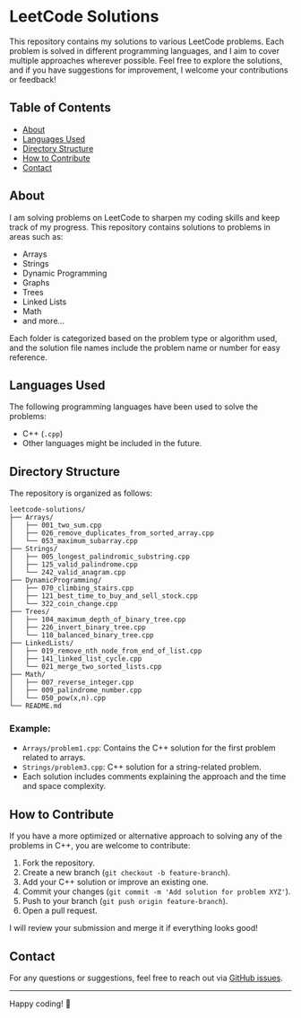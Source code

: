 # LeetCode Solutions

This repository contains my solutions to various LeetCode problems. Each problem is solved in different programming languages, and I aim to cover multiple approaches wherever possible. Feel free to explore the solutions, and if you have suggestions for improvement, I welcome your contributions or feedback!

## Table of Contents

- [About](#about)
- [Languages Used](#languages-used)
- [Directory Structure](#directory-structure)
- [How to Contribute](#how-to-contribute)
- [Contact](#contact)

## About

I am solving problems on LeetCode to sharpen my coding skills and keep track of my progress. This repository contains solutions to problems in areas such as:

- Arrays
- Strings
- Dynamic Programming
- Graphs
- Trees
- Linked Lists
- Math
- and more...

Each folder is categorized based on the problem type or algorithm used, and the solution file names include the problem name or number for easy reference.

## Languages Used

The following programming languages have been used to solve the problems:

- C++ (`.cpp`)
- Other languages might be included in the future.

## Directory Structure

The repository is organized as follows:

```
leetcode-solutions/
├── Arrays/
│   ├── 001_two_sum.cpp
│   ├── 026_remove_duplicates_from_sorted_array.cpp
│   └── 053_maximum_subarray.cpp
├── Strings/
│   ├── 005_longest_palindromic_substring.cpp
│   ├── 125_valid_palindrome.cpp
│   └── 242_valid_anagram.cpp
├── DynamicProgramming/
│   ├── 070_climbing_stairs.cpp
│   ├── 121_best_time_to_buy_and_sell_stock.cpp
│   └── 322_coin_change.cpp
├── Trees/
│   ├── 104_maximum_depth_of_binary_tree.cpp
│   ├── 226_invert_binary_tree.cpp
│   └── 110_balanced_binary_tree.cpp
├── LinkedLists/
│   ├── 019_remove_nth_node_from_end_of_list.cpp
│   ├── 141_linked_list_cycle.cpp
│   └── 021_merge_two_sorted_lists.cpp
├── Math/
│   ├── 007_reverse_integer.cpp
│   ├── 009_palindrome_number.cpp
│   └── 050_pow(x,n).cpp
└── README.md
```

### Example:

- `Arrays/problem1.cpp`: Contains the C++ solution for the first problem related to arrays.
- `Strings/problem3.cpp`: C++ solution for a string-related problem.
- Each solution includes comments explaining the approach and the time and space complexity.

## How to Contribute

If you have a more optimized or alternative approach to solving any of the problems in C++, you are welcome to contribute:

1. Fork the repository.
2. Create a new branch (`git checkout -b feature-branch`).
3. Add your C++ solution or improve an existing one.
4. Commit your changes (`git commit -m 'Add solution for problem XYZ'`).
5. Push to your branch (`git push origin feature-branch`).
6. Open a pull request.

I will review your submission and merge it if everything looks good!

## Contact

For any questions or suggestions, feel free to reach out via [GitHub issues](https://github.com/Zishan-Alam/LeetCode/issues).

---

Happy coding! :rocket:
